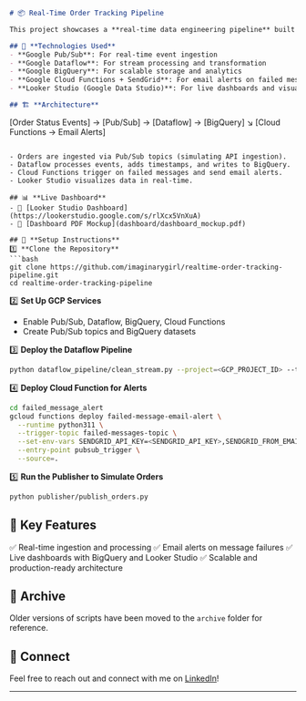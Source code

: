 ```markdown
# 📦 Real-Time Order Tracking Pipeline

This project showcases a **real-time data engineering pipeline** built on **Google Cloud Platform (GCP)**, designed to ingest, process, and visualize order status events.

## 🚀 **Technologies Used**
- **Google Pub/Sub**: For real-time event ingestion  
- **Google Dataflow**: For stream processing and transformation  
- **Google BigQuery**: For scalable storage and analytics  
- **Google Cloud Functions + SendGrid**: For email alerts on failed messages  
- **Looker Studio (Google Data Studio)**: For live dashboards and visualization  

## 🏗️ **Architecture**
```

\[Order Status Events] → \[Pub/Sub] → \[Dataflow] → \[BigQuery]
↘
\[Cloud Functions → Email Alerts]

````

- Orders are ingested via Pub/Sub topics (simulating API ingestion).
- Dataflow processes events, adds timestamps, and writes to BigQuery.
- Cloud Functions trigger on failed messages and send email alerts.
- Looker Studio visualizes data in real-time.

## 📊 **Live Dashboard**
- 🔗 [Looker Studio Dashboard](https://lookerstudio.google.com/s/rlXcx5VnXuA)
- 📄 [Dashboard PDF Mockup](dashboard/dashboard_mockup.pdf)

## 📂 **Setup Instructions**
1️⃣ **Clone the Repository**  
```bash
git clone https://github.com/imaginarygirl/realtime-order-tracking-pipeline.git
cd realtime-order-tracking-pipeline
````

2️⃣ **Set Up GCP Services**

* Enable Pub/Sub, Dataflow, BigQuery, Cloud Functions
* Create Pub/Sub topics and BigQuery datasets

3️⃣ **Deploy the Dataflow Pipeline**

```bash
python dataflow_pipeline/clean_stream.py --project=<GCP_PROJECT_ID> --topic=<PUBSUB_TOPIC> --dataset=<BQ_DATASET> --table=<BQ_TABLE> --region=<GCP_REGION>
```

4️⃣ **Deploy Cloud Function for Alerts**

```bash
cd failed_message_alert
gcloud functions deploy failed-message-email-alert \
  --runtime python311 \
  --trigger-topic failed-messages-topic \
  --set-env-vars SENDGRID_API_KEY=<SENDGRID_API_KEY>,SENDGRID_FROM_EMAIL=<YOUR_EMAIL>,ALERT_TO_EMAIL=<YOUR_EMAIL> \
  --entry-point pubsub_trigger \
  --source=.
```

5️⃣ **Run the Publisher to Simulate Orders**

```bash
python publisher/publish_orders.py
```

## 💬 **Key Features**

✅ Real-time ingestion and processing
✅ Email alerts on message failures
✅ Live dashboards with BigQuery and Looker Studio
✅ Scalable and production-ready architecture

## 📂 **Archive**

Older versions of scripts have been moved to the `archive` folder for reference.

## 🤝 **Connect**

Feel free to reach out and connect with me on [LinkedIn](https://www.linkedin.com/in/camila-martins-532193b0/)!

---
